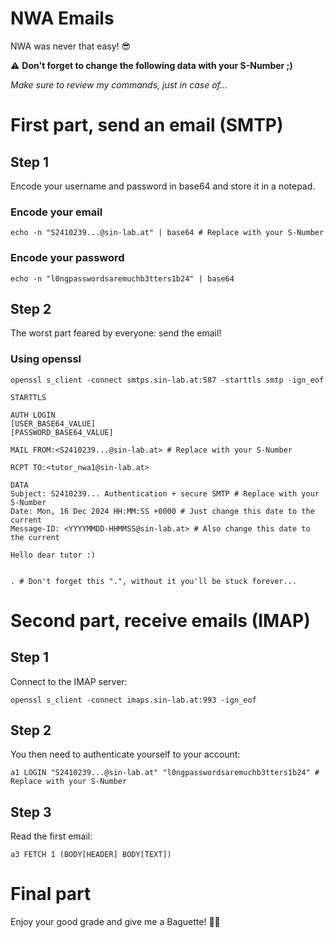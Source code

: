 # NWA Emails
NWA was never that easy! 😎

⚠️ **Don't forget to change the following data with your S-Number ;)**

*Make sure to review my commands, just in case of...*

# First part, send an email (SMTP)

## Step 1
Encode your username and password in base64 and store it in a notepad.

### Encode your email
```
echo -n "S2410239...@sin-lab.at" | base64 # Replace with your S-Number
```

### Encode your password
```
echo -n "l0ngpasswordsaremuchb3tters1b24" | base64
```

## Step 2
The worst part feared by everyone: send the email!

### Using openssl

```
openssl s_client -connect smtps.sin-lab.at:587 -starttls smtp -ign_eof

STARTTLS

AUTH LOGIN
[USER_BASE64_VALUE]
[PASSWORD_BASE64_VALUE]

MAIL FROM:<S2410239...@sin-lab.at> # Replace with your S-Number

RCPT TO:<tutor_nwa1@sin-lab.at>

DATA
Subject: S2410239... Authentication + secure SMTP # Replace with your S-Number
Date: Mon, 16 Dec 2024 HH:MM:SS +0000 # Just change this date to the current
Message-ID: <YYYYMMDD-HHMMSS@sin-lab.at> # Also change this date to the current

Hello dear tutor :)


. # Don't forget this ".", without it you'll be stuck forever...
```

# Second part, receive emails (IMAP)

## Step 1

Connect to the IMAP server:
```
openssl s_client -connect imaps.sin-lab.at:993 -ign_eof
```

## Step 2

You then need to authenticate yourself to your account:
```
a1 LOGIN "S2410239...@sin-lab.at" "l0ngpasswordsaremuchb3tters1b24" # Replace with your S-Number
```

## Step 3

Read the first email:
```
a3 FETCH 1 (BODY[HEADER] BODY[TEXT])
```

# Final part
Enjoy your good grade and give me a Baguette! 🥖💫
